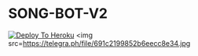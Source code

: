 # SONG-BOT-V2


[![Deploy To Heroku](https://www.herokucdn.com/deploy/button.svg)](https://heroku.com/deploy?template=https://github.com/raihanvaliyakath/SONG-BOT-V2)
<img src=https://telegra.ph/file/691c2199852b6eecc8e34.jpg
